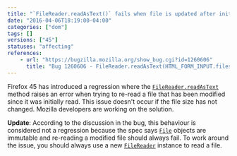 ```yaml
---
title: "`FileReader.readAsText()` fails when file is updated after initial reading"
date: "2016-04-06T18:19:00-04:00"
categories: ["dom"]
tags: []
versions: ["45"]
statuses: "affecting"
references:
    - url: "https://bugzilla.mozilla.org/show_bug.cgi?id=1260606"
      title: "Bug 1260606 - FileReader.readAsText(HTML_FORM_INPUT.files[0]) fails on content size change"
---
```

Firefox 45 has introduced a regression where the [`FileReader.readAsText`](https://developer.mozilla.org/docs/Web/API/FileReader/readAsText) method raises an error when trying to re-read a file that has been modified since it was initially read. This issue doesn't occur if the file size has not changed. Mozilla developers are working on the solution.

**Update**: According to the discussion in the bug, this behaviour is considered not a regression because the spec says [`File`](https://developer.mozilla.org/docs/Web/API/File) objects are immutable and re-reading a modified file should always fail. To work around the issue, you should always use a new [`FileReader`](https://developer.mozilla.org/docs/Web/API/FileReader) instance to read a file.
